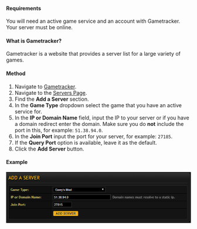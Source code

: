 #### Requirements
You will need an active game service and an account with Gametracker.
Your server must be online.

#### What is Gametracker?
Gametracker is a website that provides a server list for a large variety of games.

#### Method
1. Navigate to [Gametracker](https://gametracker.com).
2. Navigate to the [Servers Page](https://www.gametracker.com/servers/).
3. Find the **Add a Server** section.
4. In the **Game Type** dropdown select the game that you have an active service for.
5. In the **IP or Domain Name** field, input the IP to your server or if you have a domain redirect enter the domain. Make sure you do **not** include the port in this, for example: ``51.38.94.0``.
6. In the **Join Port** input the port for your server, for example: ``27185``. 
7. If the **Query Port** option is available, leave it as the default.
8. Click the **Add Server** button.

#### Example
![Gametracker Example](https://raw.githubusercontent.com/HexaneNetworks/help-assets/master/assets/png/gametracker-example.png)